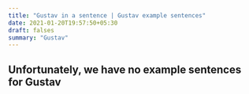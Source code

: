 ```yaml
---
title: "Gustav in a sentence | Gustav example sentences"
date: 2021-01-20T19:57:50+05:30
draft: falses
summary: "Gustav"
---
```

## Unfortunately, we have no example sentences for Gustav                 
